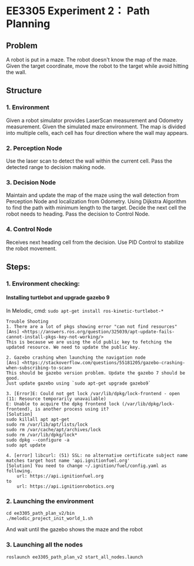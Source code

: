 # EE3305 Experiment 2： Path Planning

## Problem
A robot is put in a maze. The robot doesn't know the map of the maze. Given the target coordinate, move the robot to the target while avoid hitting the wall.

## Structure
### 1. Environment
Given a robot simulator provides LaserScan measurement and Odometry measurement. 
Given the simulated maze environment. The map is divided into multiple cells, each cell has four direction where the wall may appears.

### 2. Perception Node
Use the laser scan to detect the wall within the current cell. Pass the detected range to decision making node.

### 3. Decision Node
Maintain and update the map of the maze using the wall detection from Perception Node and localization from Odometry. 
Using Dijkstra Algorithm to find the path with minimum length to the target. 
Decide the next cell the robot needs to heading. Pass the decision to Control Node.

### 4. Control Node
Receives next heading cell from the decision. Use PID Control to stabilize the robot movement.

## Steps:
### 1. Environment checking:
#### Installing turtlebot and upgrade gazebo 9
In Melodic, cmd: `sudo apt-get install ros-kinetic-turtlebot-*`
```
Trouble Shooting
1. There are a lot of pkgs showing error "can not find resources"
[Ans] <https://answers.ros.org/question/325039/apt-update-fails-cannot-install-pkgs-key-not-working/>
This is because we are using the old public key to fetching the updated resource. We need to update the public key.

2. Gazebo crashing when launching the navigation node
[Ans] <https://stackoverflow.com/questions/55181205/gazebo-crashing-when-subscribing-to-scan>
This should be gazebo version problem. Update the gazebo 7 should be good.
Just update gazebo using `sudo apt-get upgrade gazebo9`

3. [Error]E: Could not get lock /var/lib/dpkg/lock-frontend - open (11: Resource temporarily unavailable)
E: Unable to acquire the dpkg frontend lock (/var/lib/dpkg/lock-frontend), is another process using it?
[Solution] 
sudo killall apt apt-get
sudo rm /var/lib/apt/lists/lock
sudo rm /var/cache/apt/archives/lock
sudo rm /var/lib/dpkg/lock*
sudo dpkg --configure -a
sudo apt update

4. [error] libcurl: (51) SSL: no alternative certificate subject name matches target host name 'api.ignitionfuel.org'
[Solution] You need to change ~/.ignition/fuel/config.yaml as following.
    url: https://api.ignitionfuel.org
to
    url: https://api.ignitionrobotics.org
```

### 2. Launching the environment
```
cd ee3305_path_plan_v2/bin
./melodic_project_init_world_1.sh
```
And wait until the gazebo shows the maze and the robot

### 3. Launching all the nodes
```
roslaunch ee3305_path_plan_v2 start_all_nodes.launch
```




